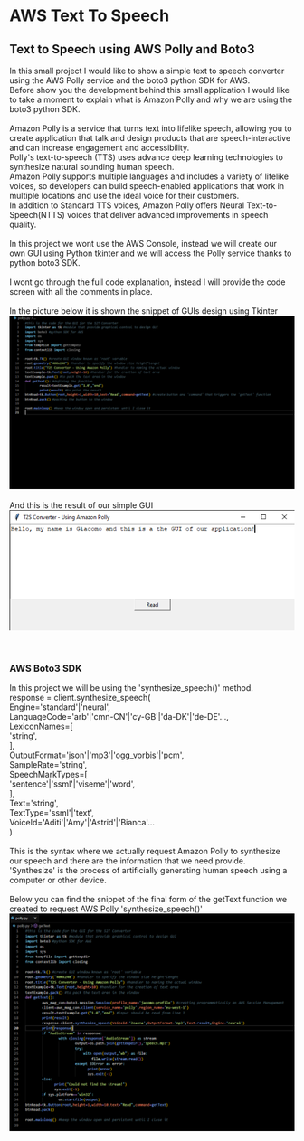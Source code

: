 # AWS Text To Speech

<h2>Text to Speech using AWS Polly and Boto3</h2>

<p>In this small project I would like to show a simple text to speech converter using the AWS Polly service and the boto3 python SDK for AWS.
<br>Before show you the development behind this small application I would like to take a moment to explain what is Amazon Polly and why we are using the boto3 python SDK.<br>
<br>Amazon Polly is a service that turns text into lifelike speech, allowing you to create application that talk and design products that are speech-interactive and can increase engagement and accessibility.
<br>Polly's text-to-speech (TTS) uses advance deep learning technologies to synthesize natural sounding human speech.
<br>Amazon Polly supports multiple languages and includes a variety of lifelike voices, so developers can build speech-enabled applications that work in multiple locations and use the ideal voice for their customers.
<br>In addition to Standard TTS voices, Amazon Polly offers Neural Text-to-Speech(NTTS) voices that deliver advanced improvements in speech quality.<br>
<br>In this project we wont use the AWS Console, instead we will create our own GUI using Python tkinter and we will access the Polly service thanks to python boto3 SDK.<br>
<br>I wont go through the full code explanation, instead I will provide the code screen with all the comments in place.<br>
<br>In the picture below it is shown the snippet of GUIs design using Tkinter
<br><img src="pictures/Polly_3.png" alt="Polly_3GUI"><br>
<br>And this is the result of our simple GUI
<br><img src="pictures/Polly_4.png" alt="Polly_4GUI">
</p>
<br>
<h3>AWS Boto3 SDK</h3>
In this project we will be using the 'synthesize_speech()' method. 
<br>
response = client.synthesize_speech(<br>
    Engine='standard'|'neural',<br>
    LanguageCode='arb'|'cmn-CN'|'cy-GB'|'da-DK'|'de-DE'...,<br>
    LexiconNames=[<br>
        'string',<br>
    ],<br>
    OutputFormat='json'|'mp3'|'ogg_vorbis'|'pcm',<br>
    SampleRate='string',<br>
    SpeechMarkTypes=[<br>
        'sentence'|'ssml'|'viseme'|'word',<br>
    ],<br>
    Text='string',<br>
    TextType='ssml'|'text',<br>
    VoiceId='Aditi'|'Amy'|'Astrid'|'Bianca'...<br>
)<br>
<br>This is the syntax where we actually request Amazon Polly to synthesize our speech and there are the information that we need provide.<br>
'Synthesize' is the process of artificially generating human speech using a computer or other device.<br>
<br>Below you can find the snippet of the final form of the getText function we created to request AWS Polly 'synthesize_speech()'
<br><img src="pictures/Polly_2.png" alt="Polly_2BotoCode">
</p>
